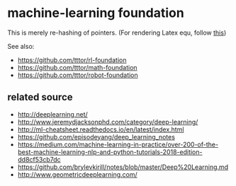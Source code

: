 # machine-learning foundation
This is merely re-hashing of pointers.
(For rendering Latex equ, follow [this](https://github.com/tttor/robot-foundation/blob/master/tool/git.md#latex-equations-in-github-repositories))

See also:
* https://github.com/tttor/rl-foundation
* https://github.com/tttor/math-foundation
* https://github.com/tttor/robot-foundation

## related source
* http://deeplearning.net/
* http://www.jeremydjacksonphd.com/category/deep-learning/
* http://ml-cheatsheet.readthedocs.io/en/latest/index.html
* https://github.com/episodeyang/deep_learning_notes
* https://medium.com/machine-learning-in-practice/over-200-of-the-best-machine-learning-nlp-and-python-tutorials-2018-edition-dd8cf53cb7dc
* https://github.com/brylevkirill/notes/blob/master/Deep%20Learning.md
* http://www.geometricdeeplearning.com/
